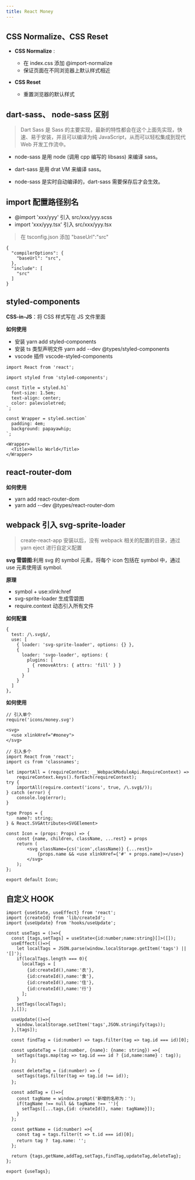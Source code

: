 ```yaml
---
title: React Money
---
```


## CSS Normalize、CSS Reset

- **CSS Normalize** :

  - 在 index.css 添加 @import-normalize
  - 保证页面在不同浏览器上默认样式相近

- **CSS Reset**
  - 重置浏览器的默认样式

## dart-sass、 node-sass 区别

> Dart Sass 是 Sass 的主要实现，最新的特性都会在这个上面先实现，快速、易于安装，并且可以编译为纯 JavaScript，从而可以轻松集成到现代 Web 开发工作流中。

- node-sass 是用 node (调用 cpp 编写的 libsass) 来编译 sass。

- dart-sass 是用 drat VM 来编译 sass。

- node-sass 是实时自动编译的，dart-sass 需要保存后才会生效。

## import 配置路径别名

- @import 'xxx/yyy' 引入 src/xxx/yyy.scss
- import 'xxx/yyy.tsx' 引入 src/xxx/yyy.tsx

> 在 tsconfig.json 添加 "baseUrl":"src"

```
{
  "compilerOptions": {
    "baseUrl": "src",
  },
  "include": [
    "src"
  ]
}
```

## styled-components

**CSS-in-JS**：将 CSS 样式写在 JS 文件里面

**如何使用**

- 安装 yarn add styled-components
- 安装 ts 类型声明文件 yarn add --dev @types/styled-components
- vscode 插件 vscode-styled-components

```
import React from 'react';

import styled from 'styled-components';

const Title = styled.h1`
  font-size: 1.5em;
  text-align: center;
  color: palevioletred;
`;

const Wrapper = styled.section`
  padding: 4em;
  background: papayawhip;
`;

<Wrapper>
  <Title>Hello World</Title>
</Wrapper>
```

## react-router-dom

**如何使用**

- yarn add react-router-dom
- yarn add --dev @types/react-router-dom

## webpack 引入 svg-sprite-loader

> create-react-app 安装以后，没有 webpack 相关的配置的目录，通过 yarn eject 进行自定义配置

**svg 雪碧图**:利用 svg 的 symbol 元素，将每个 icon 包括在 symbol 中，通过 use 元素使用该 symbol.

**原理**

- symbol + use:xlink:href
- svg-sprite-loader 生成雪碧图
- require.context 动态引入所有文件

**如何配置**

```
{
  test: /\.svg$/,
  use: [
    { loader: 'svg-sprite-loader', options: {} },
    {
      loader: 'svgo-loader', options: {
        plugins: [
          { removeAttrs: { attrs: 'fill' } }
        ]
      }
    }
  ]
},
```

**如何使用**

```
// 引入单个
require('icons/money.svg')

<svg>
  <use xlinkHref="#money">
</svg>

// 引入多个
import React from 'react';
import cs from 'classnames';

let importAll = (requireContext: __WebpackModuleApi.RequireContext) =>
	requireContext.keys().forEach(requireContext);
try {
	importAll(require.context('icons', true, /\.svg$/));
} catch (error) {
	console.log(error);
}

type Props = {
	name?: string;
} & React.SVGAttributes<SVGElement>

const Icon = (props: Props) => {
	const {name, children, className, ...rest} = props
	return (
		<svg className={cs('icon',className)} {...rest}>
			{props.name && <use xlinkHref={'#' + props.name}></use>}
		</svg>
	);
};

export default Icon;
```

## 自定义 HOOK

```
import {useState, useEffect} from 'react';
import {createId} from 'lib/createId';
import {useUpdate} from 'hooks/useUpdate';

const useTags = ()=>{
  const [tags,setTags] = useState<{id:number;name:string}[]>([]);
  useEffect(()=>{
    let localTags = JSON.parse(window.localStorage.getItem('tags') || '[]');
    if(localTags.length === 0){
      localTags = [
        {id:createId(),name:'衣'},
        {id:createId(),name:'食'},
        {id:createId(),name:'住'},
        {id:createId(),name:'行'}
      ];
    }
    setTags(localTags);
  },[]);

  useUpdate(()=>{
    window.localStorage.setItem('tags',JSON.stringify(tags));
  },[tags]);

  const findTag = (id:number) => tags.filter(tag => tag.id === id)[0];

  const updateTag = (id:number, {name}: {name: string}) =>{
    setTags(tags.map(tag => tag.id === id ? {id,name:name} : tag));
  };

  const deleteTag = (id:number) => {
    setTags(tags.filter(tag => tag.id !== id));
  };　

  const addTag = ()=>{
    const tagName = window.prompt('新增的名称为：');
    if(tagName !== null && tagName !== ''){
      setTags([...tags,{id: createId(), name: tagName}]);
    }
  };

  const getName = (id:number) =>{
    const tag = tags.filter(t => t.id === id)[0];
    return tag ?　tag.name: '';
  };

  return {tags,getName,addTag,setTags,findTag,updateTag,deleteTag};
};

export {useTags};
```
